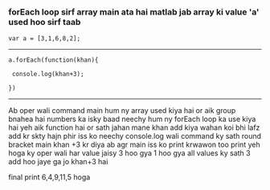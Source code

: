 ### forEach loop sirf array main ata hai matlab jab array ki value 'a' used hoo sirf taab

```var a = [3,1,6,8,2];```

---

```a.forEach(function(khan){```

   ``` console.log(khan+3);```
   
```})```

---

Ab oper wali command main hum ny array used kiya hai or aik group bnahea hai numbers ka isky baad neechy hum ny forEach loop ka use kiya hai yeh aik function hai or sath jahan mane khan add kiya wahan koi bhi lafz add kr skty hajn
phir iss ko neechy console.log wali command ky sath round bracket main khan +3 kr diya ab agr main iss ko print krwawon too print yeh hoga ky oper wali har value jaisy 3 hoo gya 1 hoo gya all values ky sath 3 add hoo jaye ga jo khan+3 hai 

final print 6,4,9,11,5 hoga 
